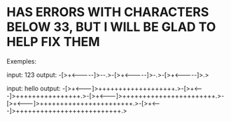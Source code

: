 # HAS ERRORS WITH CHARACTERS BELOW 33, BUT I WILL BE GLAD TO HELP FIX THEM #

Exemples:

  input:  123
  output: -[>+<-----]>--.>-[>+<-----]>-.>-[>+<-----]>.>
  
  input:  hello
  output: -[>+<---]>+++++++++++++++++++.>-[>+<---]>++++++++++++++++.>-[>+<---]>+++++++++++++++++++++++.>-[>+<---]>+++++++++++++++++++++++.>-[>+<---]>++++++++++++++++++++++++++.>
